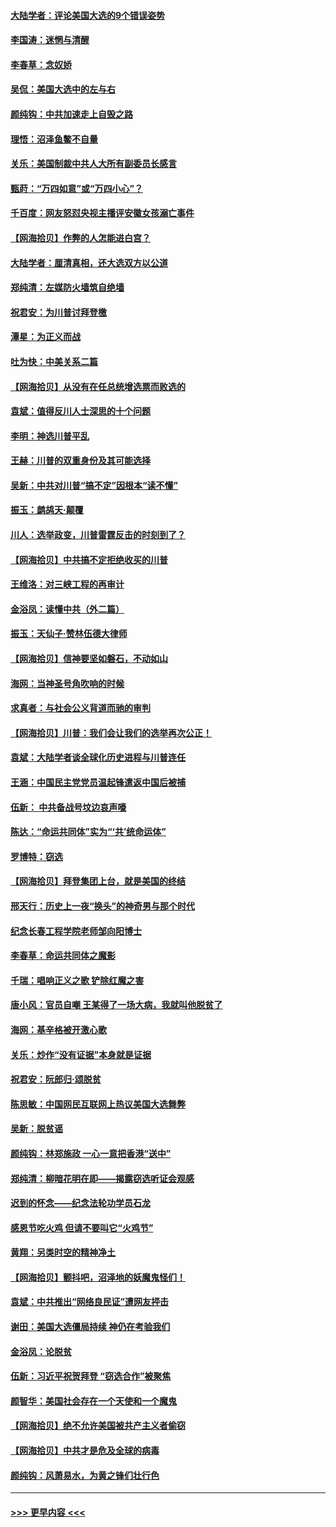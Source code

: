 #### [大陆学者：评论美国大选的9个错误姿势](../pages/nsc993/n12609586.md?t=12101751) 
#### [李国涛：迷惘与清醒](../pages/nsc993/n12607532.md?t=12101751) 
#### [李春草：念奴娇](../pages/nsc993/n12607083.md?t=12101751) 
#### [吴侃：美国大选中的左与右](../pages/nsc993/n12607054.md?t=12101751) 
#### [颜纯钩：中共加速走上自毁之路](../pages/nsc993/n12606473.md?t=12101751) 
#### [理悟：沼泽鱼鳖不自量](../pages/nsc993/n12606454.md?t=12101751) 
#### [关乐：美国制裁中共人大所有副委员长感言](../pages/nsc993/n12606442.md?t=12101751) 
#### [甄莳：“万四如意”或“万四小心”？](../pages/nsc993/n12606091.md?t=12101751) 
#### [千百度：网友怒怼央视主播评安徽女孩溺亡事件](../pages/nsc993/n12605370.md?t=12101751) 
#### [【网海拾贝】作弊的人怎能进白宫？](../pages/nsc993/n12603546.md?t=12101751) 
#### [大陆学者：厘清真相，还大选双方以公道](../pages/nsc993/n12603475.md?t=12101751) 
#### [郑纯清：左媒防火墙筑自绝墙](../pages/nsc993/n12602226.md?t=12101751) 
#### [祝君安：为川普讨拜登檄](../pages/nsc993/n12602199.md?t=12101751) 
#### [潭星：为正义而战](../pages/nsc993/n12600926.md?t=12101751) 
#### [吐为快：中美关系二篇](../pages/nsc993/n12600908.md?t=12101751) 
#### [【网海拾贝】从没有在任总统增选票而败选的](../pages/nsc993/n12600435.md?t=12101751) 
#### [袁斌：值得反川人士深思的十个问题](../pages/nsc993/n12600332.md?t=12101751) 
#### [李明：神选川普平乱](../pages/nsc993/n12599751.md?t=12101751) 
#### [王赫：川普的双重身份及其可能选择](../pages/nsc993/n12599723.md?t=12101751) 
#### [吴新：中共对川普“搞不定”因根本“读不懂”](../pages/nsc993/n12599502.md?t=12101751) 
#### [振玉：鹧鸪天‧颠覆](../pages/nsc993/n12599494.md?t=12101751) 
#### [川人：选举政变，川普雷霆反击的时刻到了？](../pages/nsc993/n12599291.md?t=12101751) 
#### [【网海拾贝】中共搞不定拒绝收买的川普](../pages/nsc993/n12598955.md?t=12101751) 
#### [王维洛：对三峡工程的再审计](../pages/nsc993/n12598436.md?t=12101751) 
#### [金浴凤：读懂中共（外二篇）](../pages/nsc993/n12597943.md?t=12101751) 
#### [振玉：天仙子‧赞林伍德大律师](../pages/nsc993/n12597929.md?t=12101751) 
#### [【网海拾贝】信神要坚如磐石，不动如山](../pages/nsc993/n12597901.md?t=12101751) 
#### [海网：当神圣号角吹响的时候](../pages/nsc993/n12595891.md?t=12101751) 
#### [求真者：与社会公义背道而驰的审判](../pages/nsc993/n12595868.md?t=12101751) 
#### [【网海拾贝】川普：我们会让我们的选举再次公正！](../pages/nsc993/n12594930.md?t=12101751) 
#### [袁斌：大陆学者谈全球化历史进程与川普连任](../pages/nsc993/n12594690.md?t=12101751) 
#### [王涵：中国民主党党员温起锋遣返中国后被捕](../pages/nsc993/n12594540.md?t=12101751) 
#### [伍新： 中共备战号坟边哀声嚎](../pages/nsc993/n12593086.md?t=12101751) 
#### [陈达：“命运共同体”实为“‘共’统命运体”](../pages/nsc993/n12590865.md?t=12101751) 
#### [罗博特：窃选](../pages/nsc993/n12590619.md?t=12101751) 
#### [【网海拾贝】拜登集团上台，就是美国的终结](../pages/nsc993/n12589725.md?t=12101751) 
#### [邢天行：历史上一夜“换头”的神奇男与那个时代](../pages/nsc993/n12589424.md?t=12101751) 
#### [纪念长春工程学院老师邹向阳博士](../pages/nsc993/n12585390.md?t=12101751) 
#### [李春草：命运共同体之魔影](../pages/nsc993/n12585026.md?t=12101751) 
#### [千瑞：唱响正义之歌 铲除红魔之害](../pages/nsc993/n12585002.md?t=12101751) 
#### [唐小风：官员自嘲 王某得了一场大病，我就叫他脱贫了](../pages/nsc993/n12584981.md?t=12101751) 
#### [海网：基辛格被开激心歌](../pages/nsc993/n12584946.md?t=12101751) 
#### [关乐：炒作“没有证据”本身就是证据](../pages/nsc993/n12583146.md?t=12101751) 
#### [祝君安：阮郎归‧颂脱贫](../pages/nsc993/n12583119.md?t=12101751) 
#### [陈思敏：中国网民互联网上热议美国大选舞弊](../pages/nsc993/n12582845.md?t=12101751) 
#### [吴新：脱贫谣](../pages/nsc993/n12580839.md?t=12101751) 
#### [颜纯钩：林郑施政 一心一意把香港“送中”](../pages/nsc993/n12580805.md?t=12101751) 
#### [郑纯清：柳暗花明在即——揭露窃选听证会观感](../pages/nsc993/n12580795.md?t=12101751) 
#### [迟到的怀念——纪念法轮功学员石龙](../pages/nsc993/n12580245.md?t=12101751) 
#### [感恩节吃火鸡  但请不要叫它“火鸡节”](../pages/nsc993/n12580252.md?t=12101751) 
#### [黄翔：另类时空的精神净土](../pages/nsc993/n12578638.md?t=12101751) 
#### [【网海拾贝】颤抖吧，沼泽地的妖魔鬼怪们！](../pages/nsc993/n12578552.md?t=12101751) 
#### [袁斌：中共推出“网络良民证”遭网友抨击](../pages/nsc993/n12578511.md?t=12101751) 
#### [谢田：美国大选僵局持续 神仍在考验我们](../pages/nsc993/n12577432.md?t=12101751) 
#### [金浴凤：论脱贫](../pages/nsc993/n12576386.md?t=12101751) 
#### [伍新：习近平祝贺拜登 “窃选合作”被聚焦](../pages/nsc993/n12576358.md?t=12101751) 
#### [颜智华：美国社会存在一个天使和一个魔鬼](../pages/nsc993/n12574299.md?t=12101751) 
#### [【网海拾贝】绝不允许美国被共产主义者偷窃](../pages/nsc993/n12573396.md?t=12101751) 
#### [【网海拾贝】中共才是危及全球的病毒](../pages/nsc993/n12571204.md?t=12101751) 
#### [颜纯钩：风萧易水，为黄之锋们壮行色](../pages/nsc993/n12571487.md?t=12101751) 

----
#### [ >>> 更早内容 <<< ](../indexes/nsc993-earlier.md)
